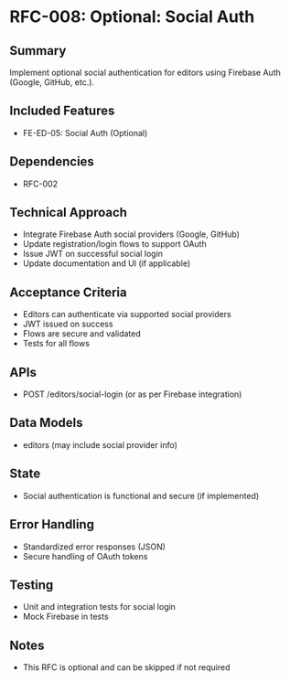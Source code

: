 # RFC-008: Optional: Social Auth

## Summary
Implement optional social authentication for editors using Firebase Auth (Google, GitHub, etc.).

## Included Features
- FE-ED-05: Social Auth (Optional)

## Dependencies
- RFC-002

## Technical Approach
- Integrate Firebase Auth social providers (Google, GitHub)
- Update registration/login flows to support OAuth
- Issue JWT on successful social login
- Update documentation and UI (if applicable)

## Acceptance Criteria
- Editors can authenticate via supported social providers
- JWT issued on success
- Flows are secure and validated
- Tests for all flows

## APIs
- POST /editors/social-login (or as per Firebase integration)

## Data Models
- editors (may include social provider info)

## State
- Social authentication is functional and secure (if implemented)

## Error Handling
- Standardized error responses (JSON)
- Secure handling of OAuth tokens

## Testing
- Unit and integration tests for social login
- Mock Firebase in tests

## Notes
- This RFC is optional and can be skipped if not required 